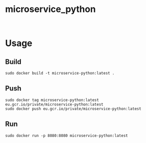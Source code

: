 # microservice_python

<br>

# Usage

## Build

```
sudo docker build -t microservice-python:latest .
```

## Push

```
sudo docker tag microservice-python:latest eu.gcr.io/private/microservice-python:latest
sudo docker push eu.gcr.io/private/microservice-python:latest
```

## Run

```
sudo docker run -p 8080:8080 microservice-python:latest
```
